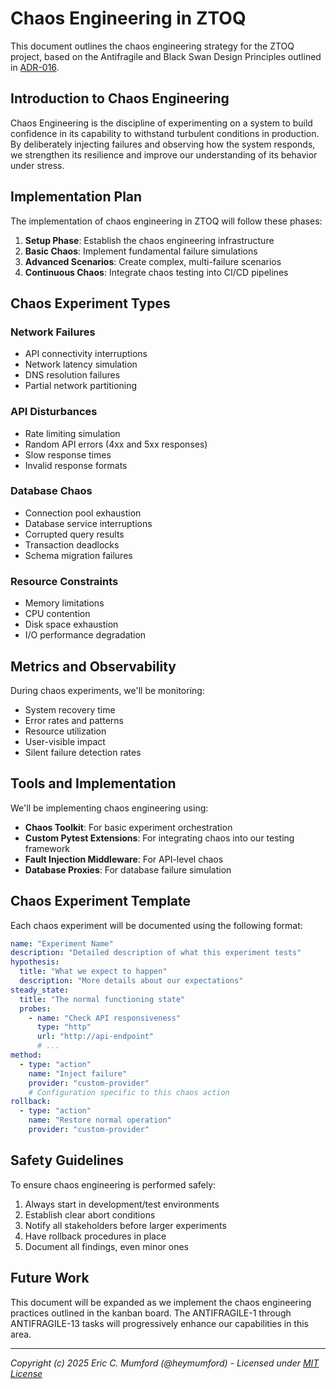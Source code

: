 # Chaos Engineering in ZTOQ

This document outlines the chaos engineering strategy for the ZTOQ project, based on the Antifragile and Black Swan Design Principles outlined in [ADR-016](adr/016-anti-fragile-and-black-swan-concepts.md).

## Introduction to Chaos Engineering

Chaos Engineering is the discipline of experimenting on a system to build confidence in its capability to withstand turbulent conditions in production. By deliberately injecting failures and observing how the system responds, we strengthen its resilience and improve our understanding of its behavior under stress.

## Implementation Plan

The implementation of chaos engineering in ZTOQ will follow these phases:

1. **Setup Phase**: Establish the chaos engineering infrastructure
2. **Basic Chaos**: Implement fundamental failure simulations
3. **Advanced Scenarios**: Create complex, multi-failure scenarios
4. **Continuous Chaos**: Integrate chaos testing into CI/CD pipelines

## Chaos Experiment Types

### Network Failures

- API connectivity interruptions
- Network latency simulation
- DNS resolution failures
- Partial network partitioning

### API Disturbances

- Rate limiting simulation
- Random API errors (4xx and 5xx responses)
- Slow response times
- Invalid response formats

### Database Chaos

- Connection pool exhaustion
- Database service interruptions
- Corrupted query results
- Transaction deadlocks
- Schema migration failures

### Resource Constraints

- Memory limitations
- CPU contention
- Disk space exhaustion
- I/O performance degradation

## Metrics and Observability

During chaos experiments, we'll be monitoring:

- System recovery time
- Error rates and patterns
- Resource utilization
- User-visible impact
- Silent failure detection rates

## Tools and Implementation

We'll be implementing chaos engineering using:

- **Chaos Toolkit**: For basic experiment orchestration
- **Custom Pytest Extensions**: For integrating chaos into our testing framework
- **Fault Injection Middleware**: For API-level chaos
- **Database Proxies**: For database failure simulation

## Chaos Experiment Template

Each chaos experiment will be documented using the following format:

```yaml
name: "Experiment Name"
description: "Detailed description of what this experiment tests"
hypothesis:
  title: "What we expect to happen"
  description: "More details about our expectations"
steady_state:
  title: "The normal functioning state"
  probes:
    - name: "Check API responsiveness"
      type: "http"
      url: "http://api-endpoint"
      # ...
method:
  - type: "action"
    name: "Inject failure"
    provider: "custom-provider"
    # Configuration specific to this chaos action
rollback:
  - type: "action"
    name: "Restore normal operation"
    provider: "custom-provider"
```

## Safety Guidelines

To ensure chaos engineering is performed safely:

1. Always start in development/test environments
2. Establish clear abort conditions
3. Notify all stakeholders before larger experiments
4. Have rollback procedures in place
5. Document all findings, even minor ones

## Future Work

This document will be expanded as we implement the chaos engineering practices outlined in the kanban board. The ANTIFRAGILE-1 through ANTIFRAGILE-13 tasks will progressively enhance our capabilities in this area.

---
*Copyright (c) 2025 Eric C. Mumford (@heymumford) - Licensed under [MIT License](../LICENSE)*
